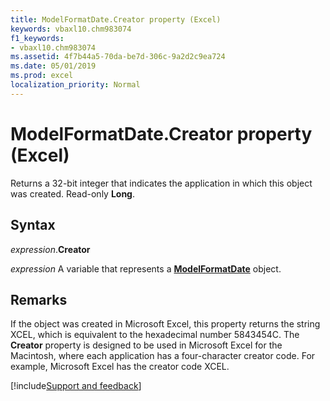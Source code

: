 ```yaml
---
title: ModelFormatDate.Creator property (Excel)
keywords: vbaxl10.chm983074
f1_keywords:
- vbaxl10.chm983074
ms.assetid: 4f7b44a5-70da-be7d-306c-9a2d2c9ea724
ms.date: 05/01/2019
ms.prod: excel
localization_priority: Normal
---
```



# ModelFormatDate.Creator property (Excel)

Returns a 32-bit integer that indicates the application in which this object was created. Read-only **Long**.


## Syntax

_expression_.**Creator**

_expression_ A variable that represents a **[ModelFormatDate](Excel.modelformatdate.md)** object.


## Remarks

If the object was created in Microsoft Excel, this property returns the string XCEL, which is equivalent to the hexadecimal number 5843454C. The **Creator** property is designed to be used in Microsoft Excel for the Macintosh, where each application has a four-character creator code. For example, Microsoft Excel has the creator code XCEL.




[!include[Support and feedback](~/includes/feedback-boilerplate.md)]